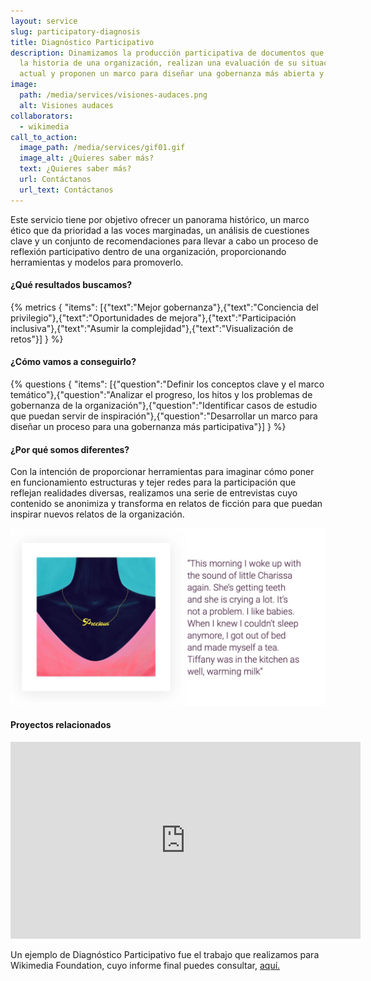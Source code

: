 ```yaml
---
layout: service
slug: participatory-diagnosis
title: Diagnóstico Participativo
description: Dinamizamos la producción participativa de documentos que examinan
  la historia de una organización, realizan una evaluación de su situación
  actual y proponen un marco para diseñar una gobernanza más abierta y justa.
image:
  path: /media/services/visiones-audaces.png
  alt: Visiones audaces
collaborators:
  - wikimedia
call_to_action:
  image_path: /media/services/gif01.gif
  image_alt: ¿Quieres saber más?
  text: ¿Quieres saber más?
  url: Contáctanos
  url_text: Contáctanos
---
```

Este servicio tiene por objetivo ofrecer un panorama histórico, un marco ético que da prioridad a las voces marginadas, un análisis de cuestiones clave y un conjunto de recomendaciones para llevar a cabo un proceso de reflexión participativo dentro de una organización, proporcionando herramientas y modelos para promoverlo.

#### ¿Qué resultados buscamos?

{% metrics { "items": [{"text":"Mejor gobernanza"},{"text":"Conciencia del privilegio"},{"text":"Oportunidades de mejora"},{"text":"Participación inclusiva"},{"text":"Asumir la complejidad"},{"text":"Visualización de retos"}] } %}

#### ¿Cómo vamos a conseguirlo?

{% questions { "items": [{"question":"Definir los conceptos clave y el marco temático"},{"question":"Analizar el progreso, los hitos y los problemas de gobernanza de la organización"},{"question":"Identificar casos de estudio que puedan servir de inspiración"},{"question":"Desarrollar un marco para diseñar un proceso para una gobernanza más participativa"}] } %}

#### ¿Por qué somos diferentes?

Con la intención de proporcionar herramientas para imaginar cómo poner en funcionamiento estructuras y tejer redes para la participación que reflejan realidades diversas, realizamos una serie de entrevistas cuyo contenido se anonimiza y transforma en relatos de ficción para que puedan inspirar nuevos relatos de la organización.

![Diagnóstico participativo](/media/photo_2024-07-31_15-48-56.jpg "Diagnóstico participativo")

#### Proyectos relacionados

<iframe width="560" height="315" src="https://www.youtube.com/embed/vsErReqZJ2E?si=olThPl4ZPzUqBnmE" title="YouTube video player" frameborder="0" allow="accelerometer; autoplay; clipboard-write; encrypted-media; gyroscope; picture-in-picture; web-share" referrerpolicy="strict-origin-when-cross-origin" allowfullscreen></iframe>

Un ejemplo de Diagnóstico Participativo fue el trabajo que realizamos para Wikimedia Foundation, cuyo informe final puedes consultar, [aquí.](https://upload.wikimedia.org/wikipedia/commons/9/92/Designing_the_future_of_participation_in_the_Wikimedia_Movement.pdf)
